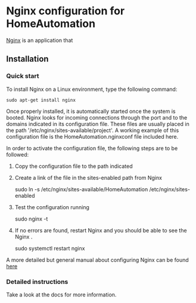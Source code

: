 

# Nginx configuration for HomeAutomation

[Nginx][0] is an application that 

## Installation

### Quick start

To install Nginx on a Linux environment, type the following command:

    sudo apt-get install nginx

Once properly installed, it is automatically started once the system is booted. 
Nginx looks for incoming connections through the port and to the domains indicated in its configuration file. These files are usually placed in the path '/etc/nginx/sites-available/project'. A working example of this configuration file is the HomeAutomation.nginxconf file included here.

In order to activate the configuration file, the following steps are to be followed:
   1. Copy the configuration file to the path indicated
   2. Create a link of the file in the sites-enabled path from Nginx
			
		sudo ln -s /etc/nginx/sites-available/HomeAutomation /etc/nginx/sites-enabled  

   3. Test the configuration running
 		
		sudo nginx -t				
	
   4. If no errors are found, restart Nginx and you should be able to see the Nginx .
   
		sudo systemctl restart nginx

A more detailed but general manual about configuring Nginx can be found [here][1]	

### Detailed instructions

Take a look at the docs for more information.

[0]: https://nginx.org/en/
[1]: https://www.digitalocean.com/community/tutorials/how-to-set-up-django-with-postgres-nginx-and-gunicorn-on-ubuntu-16-04
